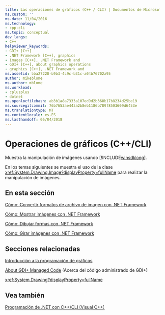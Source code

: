 ```yaml
---
title: Las operaciones de gráficos (C++ / CLI) | Documentos de Microsoft
ms.custom: ''
ms.date: 11/04/2016
ms.technology:
- cpp-cli
ms.topic: conceptual
dev_langs:
- C++
helpviewer_keywords:
- GDI+ [C++]
- .NET Framework [C++], graphics
- images [C++], .NET Framework and
- GDI+ [C++], about graphics operations
- graphics [C++], .NET Framework and
ms.assetid: bba27228-b9b3-4c9c-b31c-a04b76702a95
author: mikeblome
ms.author: mblome
ms.workload:
- cplusplus
- dotnet
ms.openlocfilehash: ab3b1a8a7333a107ed9d2b368b17b8234d25be19
ms.sourcegitcommit: 76b7653ae443a2b8eb1186b789f8503609d6453e
ms.translationtype: MT
ms.contentlocale: es-ES
ms.lasthandoff: 05/04/2018
---
```

# <a name="graphics-operations-ccli"></a>Operaciones de gráficos (C++/CLI)
Muestra la manipulación de imágenes usando [!INCLUDE[winsdklong](../dotnet/includes/winsdklong_md.md)].  
  
 En los temas siguientes se muestra el uso de la clase <xref:System.Drawing.Image?displayProperty=fullName> para realizar la manipulación de imágenes.  
  
## <a name="in-this-section"></a>En esta sección  
 [Cómo: Convertir formatos de archivo de imagen con .NET Framework](../dotnet/how-to-convert-image-file-formats-with-the-dotnet-framework.md)  
  
 [Cómo: Mostrar imágenes con .NET Framework](../dotnet/how-to-display-images-with-the-dotnet-framework.md)  
  
 [Cómo: Dibujar formas con .NET Framework](../dotnet/how-to-draw-shapes-with-the-dotnet-framework.md)  
  
 [Cómo: Girar imágenes con .NET Framework](../dotnet/how-to-rotate-images-with-the-dotnet-framework.md)  
  
## <a name="related-sections"></a>Secciones relacionadas  
 [Introducción a la programación de gráficos](/dotnet/framework/winforms/advanced/getting-started-with-graphics-programming)  
  
 [About GDI+ Managed Code](/dotnet/framework/winforms/advanced/about-gdi-managed-code) (Acerca del código administrado de GDI+)  
  
 <xref:System.Drawing?displayProperty=fullName>  
  
## <a name="see-also"></a>Vea también  
 [Programación de .NET con C++/CLI (Visual C++)](../dotnet/dotnet-programming-with-cpp-cli-visual-cpp.md)